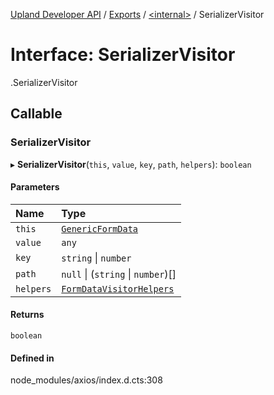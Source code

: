 [Upland Developer API](../README.md) / [Exports](../modules.md) / [<internal\>](../modules/internal_.md) / SerializerVisitor

# Interface: SerializerVisitor

[<internal>](../modules/internal_.md).SerializerVisitor

## Callable

### SerializerVisitor

▸ **SerializerVisitor**(`this`, `value`, `key`, `path`, `helpers`): `boolean`

#### Parameters

| Name | Type |
| :------ | :------ |
| `this` | [`GenericFormData`](internal_.GenericFormData.md) |
| `value` | `any` |
| `key` | `string` \| `number` |
| `path` | ``null`` \| (`string` \| `number`)[] |
| `helpers` | [`FormDataVisitorHelpers`](internal_.FormDataVisitorHelpers.md) |

#### Returns

`boolean`

#### Defined in

node_modules/axios/index.d.cts:308
